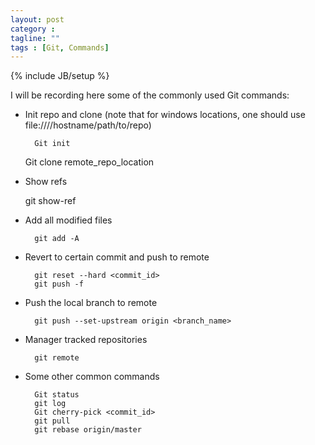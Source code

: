 ```yaml
---
layout: post
category : 
tagline: ""
tags : [Git, Commands]
---
```

{% include JB/setup %}

I will be recording  here some of the commonly used Git commands:

* Init repo and clone (note that for windows locations, one should use file:////hostname/path/to/repo)

        Git init
	Git clone remote_repo_location

* Show refs

	git show-ref
	
* Add all modified files

        git add -A

* Revert to certain commit and push to remote

        git reset --hard <commit_id>
        git push -f
        
* Push the local branch to remote

        git push --set-upstream origin <branch_name>

* Manager tracked repositories

        git remote
        
* Some other common commands

        Git status
        git log
        Git cherry-pick <commit_id>
        git pull
        git rebase origin/master
